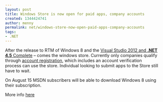 ```yaml
---
layout: post
title: Windows Store is now open for paid apps, company accounts
created: 1344424741
author: menny
permalink: net/windows-store-now-open-paid-apps-company-accounts
tags:
- .NET
---
```

<p>After the release to RTM of Windows 8 and the <a href="http://www.bink.nu:80/visual-studio-2012-and-.net-4.5-complete">Visual Studio 2012 and <b>.NET</b> <b>4.5</b> Complete</a> – comes the windows store. Currently only companies qualify through <a href="https://login.live.com/login.srf?wa=wsignin1.0&rpsnv=11&ct=1343777866&rver=6.2.6289.0&wp=MBI_SSL&wreply=https%3a%2f%2fappdev.microsoft.com%2fStorePortals%2fen-us%3flc%3d1033&lc=1033&id=278678&mkt=en-us">account registration</a>, which includes an account verification process can use the store. Individual looking to submit apps to the Store still have to wait. </p>
<p>On August 15 MSDN subscribers will be able to download Windows 8 using their subscription. </p>
<p>More info <a href="http://www.bink.nu/rtm-windows-store-is-now-open-for-paid-apps-company-accounts">here</a></p>
